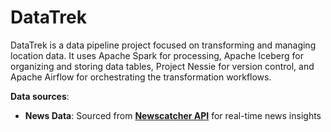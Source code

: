 # **DataTrek**

DataTrek is a data pipeline project focused on transforming and managing location data. It uses Apache Spark for processing, Apache Iceberg for organizing and storing data tables, Project Nessie for version control, and Apache Airflow for orchestrating the transformation workflows.


**Data sources**:
- **News Data**: Sourced from [**Newscatcher API**](https://www.newscatcherapi.com/) for real-time news insights